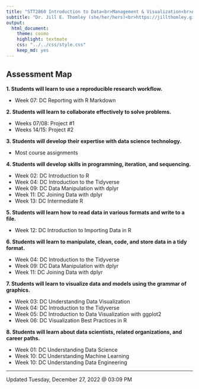 ```yaml
---
title: "STT2860 Introduction to Data<br>Management & Visualization<br>Assessment Map for Spring 2023"
subtitle: "Dr. Jill E. Thomley (she/her/hers)<br>https://jillthomley.github.io/<br>thomleyje@appstate.edu" 
output: 
  html_document: 
    theme: cosmo
    highlight: textmate
    css: "../../css/style.css"
    keep_md: yes
---
```


## Assessment Map

**1. Students will learn to use a reproducible research workflow.**

* Week 07: DC Reporting with R Markdown

**2. Students will learn to collaborate effectively to solve problems.**

* Weeks 07/08: Project #1
* Weeks 14/15: Project #2

**3. Students will develop their expertise with data science technology.**

* Most course assignments

**4. Students will develop skills in programming, iteration, and sequencing.**

* Week 02: DC Introduction to R
* Week 04: DC Introduction to the Tidyverse
* Week 09: DC Data Manipulation with dplyr
* Week 11: DC Joining Data with dplyr
* Week 13: DC Intermediate R

**5. Students will learn how to read data in various formats and write to a file.**

* Week 12: DC Introduction to Importing Data in R

**6. Students will learn to manipulate, clean, code, and store data in a tidy format.**

* Week 04: DC Introduction to the Tidyverse
* Week 09: DC Data Manipulation with dplyr
* Week 11: DC Joining Data with dplyr

**7. Students will learn to visualize data and models using the grammar of graphics.**

* Week 03: DC Understanding Data Visualization
* Week 04: DC Introduction to the Tidyverse
* Week 05: DC Introduction to Data Visualization with ggplot2
* Week 06: DC Visualization Best Practices in R

**8. Students will learn about data scientists, related organizations, and career paths.**

* Week 01: DC Understanding Data Science
* Week 10: DC Understanding Machine Learning
* Week 10: DC Understanding Data Engineering

<hr>

Updated Tuesday, December 27, 2022 @ 03:09 PM

